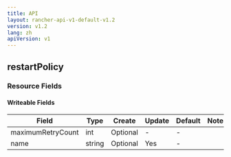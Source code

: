 ```yaml
---
title: API
layout: rancher-api-v1-default-v1.2
version: v1.2
lang: zh
apiVersion: v1
---
```


## restartPolicy



### Resource Fields

#### Writeable Fields

Field | Type | Create | Update | Default | Notes
---|---|---|---|---|---
maximumRetryCount | int | Optional | - | - | 
name | string | Optional | Yes | - | 



<br>
